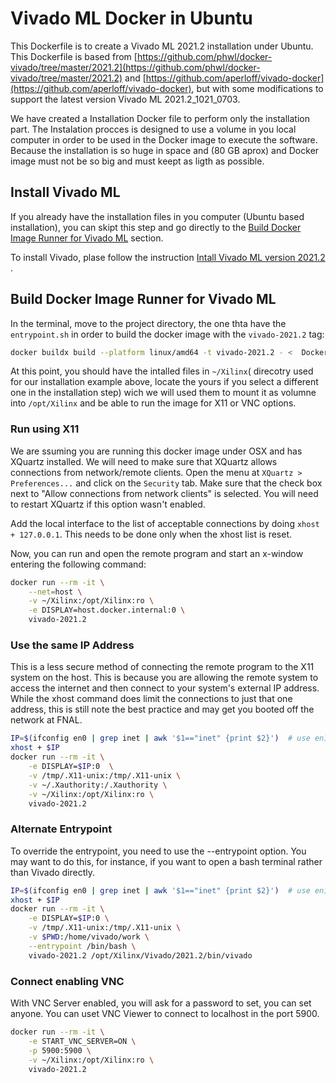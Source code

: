 # Vivado ML Docker in Ubuntu

This Dockerfile is to create a Vivado ML 2021.2 installation under Ubuntu. This Dockerfile is 
based from [https://github.com/phwl/docker-vivado/tree/master/2021.2](https://github.com/phwl/docker-vivado/tree/master/2021.2) 
and [https://github.com/aperloff/vivado-docker](https://github.com/aperloff/vivado-docker), but with some modifications to support 
the latest version Vivado ML 2021.2_1021_0703.

We have created a Installation Docker file to perform only the installation part. The Instalation procces is designed to
use a volume in you local computer in order to be used in the Docker image to execute the software. Because the installation is
so huge in space and (80 GB aprox) and Docker image must not be so big and must keept as ligth as possible.

## Install Vivado ML

If you already have the installation files in you computer (Ubuntu based installation), you can skipt this step and go directly to
the [Build Docker Image Runner for Vivado ML](#Run_Vivado_ML) section.

To install Vivado, plase follow the instruction [Intall Vivado ML version 2021.2](2021.2/README.md) .

## Build Docker Image Runner for Vivado ML

In the terminal, move to the project directory, the one thta have the `entrypoint.sh` in order to build the docker image
 with the `vivado-2021.2` tag:

```bash
docker buildx build --platform linux/amd64 -t vivado-2021.2 - <  DockerFile
```

At this point, you should have the intalled files in `~/Xilinx`( direcotry used for our installation example above, 
locate the yours if you select a different one in the installation step) wich we will used them to mount it as volumne 
into `/opt/Xilinx` and be able to run the image for X11 or VNC options.

### Run using X11

We are ssuming you are running this docker image under OSX and has XQuartz installed. We will need to make sure that XQuartz 
allows connections from network/remote clients. Open the menu at `XQuartz > Preferences...` and click on the `Security` tab. 
Make sure that the check box next to "Allow connections from network clients" is selected. You will need to restart XQuartz if 
this option wasn't enabled.

Add the local interface to the list of acceptable connections by doing `xhost + 127.0.0.1`. This needs to be done only when the 
xhost list is reset.

Now, you can run and open the remote program and start an x-window entering the following command:

```bash
docker run --rm -it \
    --net=host \
    -v ~/Xilinx:/opt/Xilinx:ro \
    -e DISPLAY=host.docker.internal:0 \
    vivado-2021.2
```

### Use the same IP Address

This is a less secure method of connecting the remote program to the X11 system on the host. This is because you are allowing the remote system to access the internet and then connect to your system's external IP address. While the xhost command does limit the connections to just that one address, this is still note the best practice and may get you booted off the network at FNAL.

```bash
IP=$(ifconfig en0 | grep inet | awk '$1=="inet" {print $2}')  # use en1 for Wifi
xhost + $IP
docker run --rm -it \
    -e DISPLAY=$IP:0  \
    -v /tmp/.X11-unix:/tmp/.X11-unix \
    -v ~/.Xauthority:/.Xauthority \
    -v ~/Xilinx:/opt/Xilinx:ro \
    vivado-2021.2
```

### Alternate Entrypoint

To override the entrypoint, you need to use the --entrypoint option. You may want to do this, for instance, if you want to open a bash terminal rather than Vivado directly.

```bash
IP=$(ifconfig en0 | grep inet | awk '$1=="inet" {print $2}')  # use en1 for Wifi
xhost + $IP
docker run --rm -it \
    -e DISPLAY=$IP:0 \
    -v /tmp/.X11-unix:/tmp/.X11-unix \
    -v $PWD:/home/vivado/work \
    --entrypoint /bin/bash \
    vivado-2021.2 /opt/Xilinx/Vivado/2021.2/bin/vivado
```


### Connect enabling VNC

With VNC Server enabled, you will ask for a password to set, you can set anyone. You can uset VNC Viewer 
to connect to localhost in the port 5900.

```bash
docker run --rm -it \
    -e START_VNC_SERVER=ON \
    -p 5900:5900 \
    -v ~/Xilinx:/opt/Xilinx:ro \
    vivado-2021.2
```
